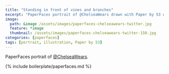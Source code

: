 ```yaml
---
title: "Standing in front of vines and branches"
excerpt: "PaperFaces portrait of @ChelseaWears drawn with Paper by 53 on an iPad."
image: 
  path: &image /assets/images/paperfaces-chelseawears-twitter.jpg 
  feature: *image
  thumbnail: /assets/images/paperfaces-chelseawears-twitter-150.jpg
categories: [paperfaces]
tags: [portrait, illustration, Paper by 53]
---
```


PaperFaces portrait of [@ChelseaWears](https://twitter.com/ChelseaWears).

{% include boilerplate/paperfaces.md %}

